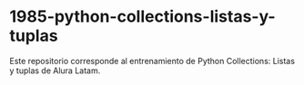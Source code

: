 # 1985-python-collections-listas-y-tuplas
Este repositorio corresponde al entrenamiento de Python Collections: Listas y tuplas de Alura Latam.
